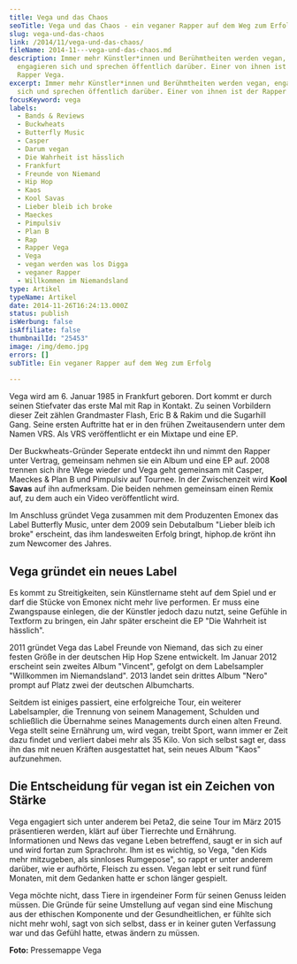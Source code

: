 ```yaml
---
title: Vega und das Chaos
seoTitle: Vega und das Chaos - ein veganer Rapper auf dem Weg zum Erfolg
slug: vega-und-das-chaos
link: /2014/11/vega-und-das-chaos/
fileName: 2014-11---vega-und-das-chaos.md
description: Immer mehr Künstler*innen und Berühmtheiten werden vegan,
  engagieren sich und sprechen öffentlich darüber. Einer von ihnen ist der
  Rapper Vega.
excerpt: Immer mehr Künstler*innen und Berühmtheiten werden vegan, engagieren
  sich und sprechen öffentlich darüber. Einer von ihnen ist der Rapper Vega.
focusKeyword: vega
labels:
  - Bands & Reviews
  - Buckwheats
  - Butterfly Music
  - Casper
  - Darum vegan
  - Die Wahrheit ist hässlich
  - Frankfurt
  - Freunde von Niemand
  - Hip Hop
  - Kaos
  - Kool Savas
  - Lieber bleib ich broke
  - Maeckes
  - Pimpulsiv
  - Plan B
  - Rap
  - Rapper Vega
  - Vega
  - vegan werden was los Digga
  - veganer Rapper
  - Willkommen im Niemandsland
type: Artikel
typeName: Artikel
date: 2014-11-26T16:24:13.000Z
status: publish
isWerbung: false
isAffiliate: false
thumbnailId: "25453"
image: /img/demo.jpg
errors: []
subTitle: Ein veganer Rapper auf dem Weg zum Erfolg
  
---
```


Vega wird am 6. Januar 1985 in Frankfurt geboren. Dort kommt er durch seinen
Stiefvater das erste Mal mit Rap in Kontakt. Zu seinen Vorbildern dieser Zeit
zählen Grandmaster Flash, Eric B &amp; Rakim und die Sugarhill Gang. Seine
ersten Auftritte hat er in den frühen Zweitausendern unter dem Namen VRS. Als
VRS veröffentlicht er ein Mixtape und eine EP.

Der Buckwheats-Gründer Seperate entdeckt ihn und nimmt den Rapper unter Vertrag,
gemeinsam nehmen sie ein Album und eine EP auf. 2008 trennen sich ihre Wege
wieder und Vega geht gemeinsam mit Casper, Maeckes &amp; Plan B und Pimpulsiv
auf Tournee. In der Zwischenzeit wird **Kool Savas** auf ihn aufmerksam. Die
beiden nehmen gemeinsam einen Remix auf, zu dem auch ein Video veröffentlicht
wird.

Im Anschluss gründet Vega zusammen mit dem Produzenten Emonex das Label
Butterfly Music, unter dem 2009 sein Debutalbum "Lieber bleib ich broke"
erscheint, das ihm landesweiten Erfolg bringt, hiphop.de krönt ihn zum Newcomer
des Jahres.

## Vega gründet ein neues Label

Es kommt zu Streitigkeiten, sein Künstlername steht auf dem Spiel und er darf
die Stücke von Emonex nicht mehr live performen. Er muss eine Zwangspause
einlegen, die der Künstler jedoch dazu nutzt, seine Gefühle in Textform zu
bringen, ein Jahr später erscheint die EP "Die Wahrheit ist hässlich".

2011 gründet Vega das Label Freunde von Niemand, das sich zu einer festen Größe
in der deutschen Hip Hop Szene entwickelt. Im Januar 2012 erscheint sein zweites
Album "Vincent", gefolgt on dem Labelsampler "Willkommen im Niemandsland". 2013
landet sein drittes Album "Nero" prompt auf Platz zwei der deutschen
Albumcharts.

Seitdem ist einiges passiert, eine erfolgreiche Tour, ein weiterer Labelsampler,
die Trennung von seinem Management, Schulden und schließlich die Übernahme
seines Managements durch einen alten Freund. Vega stellt seine Ernährung um,
wird vegan, treibt Sport, wann immer er Zeit dazu findet und verliert dabei mehr
als 35 Kilo. Von sich selbst sagt er, dass ihn das mit neuen Kräften
ausgestattet hat, sein neues Album "Kaos" aufzunehmen.

## Die Entscheidung für vegan ist ein Zeichen von Stärke

Vega engagiert sich unter anderem bei Peta2, die seine Tour im März 2015
präsentieren werden, klärt auf über Tierrechte und Ernährung. Informationen und
News das vegane Leben betreffend, saugt er in sich auf und wird fortan zum
Sprachrohr. Ihm ist es wichtig, so Vega, "den Kids mehr mitzugeben, als
sinnloses Rumgepose", so rappt er unter anderem darüber, wie er aufhörte,
Fleisch zu essen. Vegan lebt er seit rund fünf Monaten, mit dem Gedanken hatte
er schon länger gespielt.

Vega möchte nicht, dass Tiere in irgendeiner Form für seinen Genuss leiden
müssen. Die Gründe für seine Umstellung auf vegan sind eine Mischung aus der
ethischen Komponente und der Gesundheitlichen, er fühlte sich nicht mehr wohl,
sagt von sich selbst, dass er in keiner guten Verfassung war und das Gefühl
hatte, etwas ändern zu müssen.

**Foto:** Pressemappe Vega

  